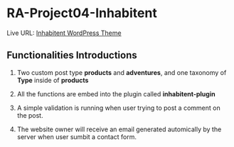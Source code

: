 # RA-Project04-Inhabitent

Live URL: [Inhabitent WordPress Theme](https://curviest-assistant.000webhostapp.com/ "Inhabitent WordPress Theme")

## Functionalities Introductions

1. Two custom post type **products** and **adventures**, and one taxonomy of **Type** inside of **products**

2. All the functions are embed into the plugin called **inhabitent-plugin**

3. A simple validation is running when user trying to post a comment on the post.

4. The website owner will receive an email generated automically by the server when user sumbit a contact form.